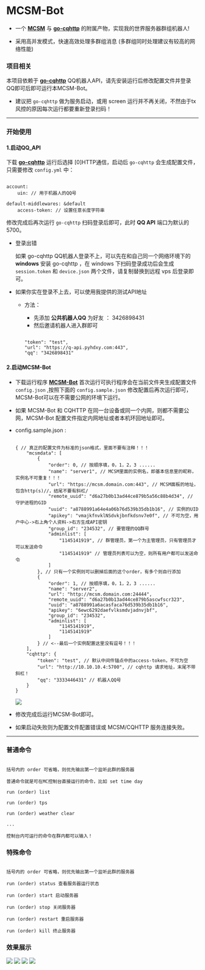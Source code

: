 # MCSM-Bot

- 一个 **[MCSM](https://github.com/MCSManager/MCSManager)** 与 **[go-cqhttp](https://github.com/Mrs4s/go-cqhttp)** 的附属产物，实现我的世界服务器群组机器人!

- 采用高并发模式，快速高效处理多群组消息 (多群组同时处理建议有较高的网络性能)

### 项目相关

本项目依赖于 **[go-cqhttp](https://github.com/Mrs4s/go-cqhttp)** QQ机器人API，请先安装运行后修改配置文件并登录QQ即可后即可运行本MCSM-Bot。

- 建议把 ``go-cqhttp`` 做为服务启动，或用 screen 运行并不再关闭，不然由于tx风控的原因每次运行都要重新登录扫码！

-----

### 开始使用

#### 1.启动QQ_API

下载 **[go-cqhttp](https://github.com/Mrs4s/go-cqhttp)** 运行后选择 [0]HTTP通信，启动后 `go-cqhttp` 会生成配置文件，只需要修改 `config.yml` 中：

```

account:
    uin: // 用于机器人的QQ号
    
default-middlewares: &default
    access-token: // 设置任意长度字符串

```

修改完成后再次运行 `go-cqhttp` 扫码登录后即可，此时 **QQ API** 端口为默认的5700。

- 登录出错

    如果 go-cqhttp QQ机器人登录不上，可以先在和自己同一个网络环境下的 **windows** 安装 go-cqhttp ，在 windows 下扫码登录成功后会生成 `session.token` 和 `device.json` 两个文件，请复制替换到远程 vps 后登录即可。

- 如果你实在登录不上去，可以使用我提供的测试API地址
    - 方法：
        - 先添加 **公共机器人QQ** 为好友 ： 3426898431
        - 然后邀请机器人进入群即可

        ```

        "token": "test",
        "url": "https://q-api.pyhdxy.com:443",
        "qq": "3426898431"

        ```

#### 2.启动MCSM-Bot

- 下载运行程序 **[MCSM-Bot](https://github.com/zijiren233/MCSM-Bot/releases)** 
首次运行可执行程序会在当前文件夹生成配置文件 `config.json` ,按照下面的 `config.sample.json` 修改配置后再次运行即可，MCSM-Bot可以在不需要公网的环境下运行。

- 如果 MCSM-Bot 和 CQHTTP 在同一台设备或同一个内网，则都不需要公网，MCSM-Bot 配置文件指定内网地址或者本机环回地址即可。

- config.sample.json :

    ```

    { // 真正的配置文件为标准的json格式，里面不要有注释！！！
        "mcsmdata": [
            {
                "order": 0, // 按顺序填，0，1，2，3 ......
                "name": "server1", // MCSM里面的实例名，即基本信息里的昵称，实例名不可重复！！！
                "url": "https://mcsm.domain.com:443", // MCSM面板的地址，包含http(s)//，结尾不要有斜杠/
                "remote_uuid": "d6a27b0b13ad44ce879b5a56c88b4d34", // 守护进程的GID
                "uuid": "a8788991a64e4a06b76d539b35db1b16", // 实例的UID
                "apikey": "vmajkfnvklNSdvkjbnfkdsnv7e0f", // 不可为空，用户中心->右上角个人资料->右方生成API密钥
                "group_id": "234532", // 要管理的QQ群号
                "adminlist": [
                    "1145141919", // 群管理员，第一个为主管理员，只有管理员才可以发送命令
                    "1145141919" // 管理员列表可以为空，则所有用户都可以发送命令
                ]
            }, // 只有一个实例则可以删掉后面的这个order，有多个则自行添加
            {
                "order": 1, // 按顺序填，0，1，2，3 ......
                "name": "server2",
                "url": "http://mcsm.domain.com:24444",
                "remote_uuid": "d6a27b0b13ad44ce879b5ascwfscr323",
                "uuid": "a8788991a6acasfaca76d539b35db1b16",
                "apikey": "6ewc6292daefvlksmdvjadnvjbf",
                "group_id": "234532",
                "adminlist": [
                    "1145141919",
                    "1145141919"
                ]
            } // <--最后一个实例配置这里没有逗号！！！
        ],
        "cqhttp": {
            "token": "test", // 默认中间件锚点中的access-token，不可为空
            "url": "http://10.10.10.4:5700", // cqhttp 请求地址，末尾不带斜杠！
            "qq": "3333446431" // 机器人QQ号
        }
    }

    ```

    <img src="docs\sc\Sample_4.png" />

- 修改完成后运行MCSM-Bot即可。

- 如果启动失败则为配置文件配置错误或 MCSM/CQHTTP 服务连接失败。

-----

### 普通命令

```

括号内的 order 可省略，则优先输出第一个监听此群的服务器

普通命令就是可在MC控制台直接运行的命令，比如 set time day

run (order) list

run (order) tps

run (order) weather clear

...

控制台内可运行的命令在群内都可以输入！

```

### 特殊命令

```

括号内的 order 可省略，则优先输出第一个监听此群的服务器

run (order) status 查看服务器运行状态

run (order) start 启动服务器

run (order) stop 关闭服务器

run (order) restart 重启服务器

run (order) kill 终止服务器

```

### 效果展示

<img src="docs\sc\Sample_1.png" />

<img src="docs\sc\Sample_2.png" />

<img src="docs\sc\Sample_3.png" />

<img src="docs\sc\Sample_5.png" />